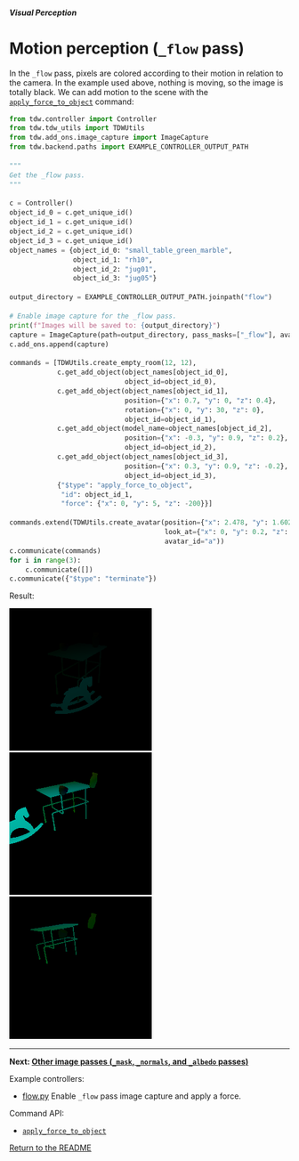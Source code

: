 ##### Visual Perception

# Motion perception (`_flow` pass)

In the `_flow` pass, pixels are colored according to their motion in relation to the camera. In the example used above, nothing is moving, so the image is totally black. We can add motion to the scene with the [`apply_force_to_object`](../../api/command_api.md#apply_force_to_object) command:

```python
from tdw.controller import Controller
from tdw.tdw_utils import TDWUtils
from tdw.add_ons.image_capture import ImageCapture
from tdw.backend.paths import EXAMPLE_CONTROLLER_OUTPUT_PATH

"""
Get the _flow pass.
"""

c = Controller()
object_id_0 = c.get_unique_id()
object_id_1 = c.get_unique_id()
object_id_2 = c.get_unique_id()
object_id_3 = c.get_unique_id()
object_names = {object_id_0: "small_table_green_marble",
                object_id_1: "rh10",
                object_id_2: "jug01",
                object_id_3: "jug05"}

output_directory = EXAMPLE_CONTROLLER_OUTPUT_PATH.joinpath("flow")

# Enable image capture for the _flow pass.
print(f"Images will be saved to: {output_directory}")
capture = ImageCapture(path=output_directory, pass_masks=["_flow"], avatar_ids=["a"])
c.add_ons.append(capture)

commands = [TDWUtils.create_empty_room(12, 12),
            c.get_add_object(object_names[object_id_0],
                             object_id=object_id_0),
            c.get_add_object(object_names[object_id_1],
                             position={"x": 0.7, "y": 0, "z": 0.4},
                             rotation={"x": 0, "y": 30, "z": 0},
                             object_id=object_id_1),
            c.get_add_object(model_name=object_names[object_id_2],
                             position={"x": -0.3, "y": 0.9, "z": 0.2},
                             object_id=object_id_2),
            c.get_add_object(object_names[object_id_3],
                             position={"x": 0.3, "y": 0.9, "z": -0.2},
                             object_id=object_id_3),
            {"$type": "apply_force_to_object",
             "id": object_id_1,
             "force": {"x": 0, "y": 5, "z": -200}}]

commands.extend(TDWUtils.create_avatar(position={"x": 2.478, "y": 1.602, "z": 1.412},
                                       look_at={"x": 0, "y": 0.2, "z": 0},
                                       avatar_id="a"))
c.communicate(commands)
for i in range(3):
    c.communicate([])
c.communicate({"$type": "terminate"})
```

Result:

![](images/flow_0001.png) ![](images/flow_0002.png) ![](images/flow_0003.png)

***

**Next: [Other image passes (`_mask`, `_normals`, and `_albedo` passes)](other_passes.md)**

Example controllers:

- [flow.py](https://github.com/threedworld-mit/tdw/blob/master/Python/example_controllers/visual_perception/flow.py) Enable `_flow` pass image capture and apply a force.

Command API:

- [`apply_force_to_object`](../../api/command_api.md#apply_force_to_object)

[Return to the README](../../README.md)

